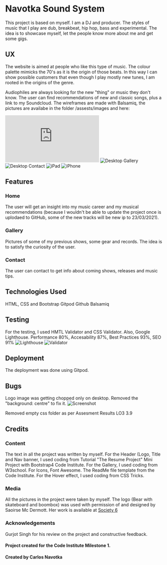 # Navotka Sound System

This project is based on myself. I am a DJ and producer. The styles of music that I play are dub, breakbeat, hip hop, bass and experimental.
The idea is to showcase myself, let the people know more about me and get some gigs.

## UX
The website is aimed at people who like this type of music. The colour palette mimicks the 70's as it is the origin of those beats. In this way I can show possible customers that even though I play mostly new tunes, I am rooted in the origins of the genre.

Audiophiles are always looking for the new "thing" or music they don't know. The user can find recommendations of new and classic songs, plus a link to my Soundcloud.
The wireframes are made with Balsamiq, the pictures are availabe in the folder /assests/images and here:

![Desktop Home](https://github.com/cnavotka/navotka-soundsystem/blob/master/assets/images/BalsamiqMS1.pdf)
![Desktop Gallery]("github.com/cnavotka/navotka-soundsystem/blob/master/assets/images/BalsamiqMS1i.pdf")
![Desktop Contact]("github.com/cnavotka/navotka-soundsystem/blob/master/assets/images/BalsamiqMS1iii.pdf")
![iPad]("github.com/cnavotka/navotka-soundsystem/blob/master/assets/images/iPadii.png")
![iPhone]("github.com/cnavotka/navotka-soundsystem/blob/master/assets/images/Mobile%20balsamiq.png")


## Features
### Home
The user will get an insight into my music career and my musical recommendations (because I wouldn't be able to update the project once is uplodaed to GitHub, some of the new tracks will be new ip to 23/03/2021).

### Gallery

Pictures of some of my previous shows, some gear and records. The idea is to satisfy the curiosity of the user.

### Contact
The user can contact to get info about coming shows, releases and music tips.

## Technologies Used

HTML, CSS and Bootstrap
Gitpod
Github 
Balsamiq 

## Testing
For the testing, I used HMTL Validator and CSS Validator. Also, Google Lighthouse.
Performance 80%, Accesability 87%, Best Practices 93%, SEO 91%
![Lighthouse]("github.com/cnavotka/navotka-soundsystem/blob/master/assets/images/perfomancelighthouse.png")
![Validator]("github.com/cnavotka/navotka-soundsystem/blob/master/assets/images/validatorhtml.png")


## Deployment
The deployment was done using Gitpod.

## Bugs
Logo image was getting chopped only on desktop. Removed the "background: centre" to fix it. 
![Screenshot]("github.com/cnavotka/navotka-soundsystem/blob/master/assets/images/headlogcut.png")

Removed empty css folder as per Assesment Results LO3 3.9

## Credits
### Content
The text in all the project was written by myself.
For the Header (Logo, Title and Nav banner, I used coding from Tutorial "The Resume Project" Mini Project with Bootstrap4 Code Institute.
For the Gallery, I used coding from W3school.
For Icons, Font Awesome.
The ReadMe file template from the Code Institute.
For the Hover effect, I used coding from CSS Tricks.

### Media
All the pictures in the project were taken by myself.
The logo (Bear with skateboard and boombox) was used with permission of and designed by Saoirse Mc Dermott. Her work is available at [Society 6](https://society6.com/saoirsesushi)

### Acknowledgements

Gurjot Singh for his review on the project and constructive feedback.

#### Project created for the Code Institute Milestone 1.
#### Created by Carlos Navotka 






